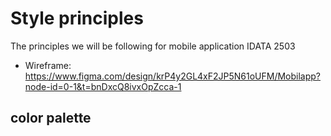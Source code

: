 # Style principles

The principles we will be following for mobile application IDATA 2503

- Wireframe: https://www.figma.com/design/krP4y2GL4xF2JP5N61oUFM/Mobilapp?node-id=0-1&t=bnDxcQ8ivxOpZcca-1

## color palette
